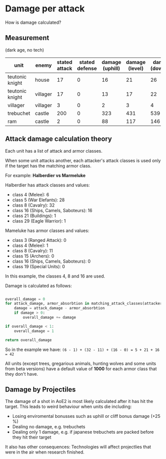 Damage per attack
=================

How is damage calculated?

## Measurement

(dark age, no tech)

unit            | enemy    | stated attack | stated defense | damage (uphill) | damage (level) | damage (downhill)
----------------|----------|---------------|----------------|-----------------|----------------|------------------
teutonic knight | house    | 17            | 0              | 16              | 21             | 26
teutonic knight | villager | 17            | 0              | 13              | 17             | 22
villager        | villager | 3             | 0              | 2               | 3              | 4
trebuchet       | castle   | 200           | 0              | 323             | 431            | 539
ram             | castle   | 2             | 0              | 88              | 117            | 146


## Attack damage calculation theory

Each unit has a list of attack and armor classes.

When some unit attacks another, each attacker's attack classes is used only if the target has the matching armor class.

For example: **Halberdier vs Marmeluke**

Halberdier has attack classes and values:
* class 4 (Melee): 6
* class 5 (War Elefants): 28
* class 8 (Cavalry): 32
* class 16 (Ships, Camels, Saboteurs): 16
* class 21 (Buildings): 1
* class 29 (Eagle Warrior): 1

Mameluke has armor classes and values:
* class 3 (Ranged Attack): 0
* class 4 (Melee): 1
* class 8 (Cavalry): 11
* class 15 (Archers): 0
* class 16 (Ships, Camels, Saboteurs): 0
* class 19 (Special Units): 0


In this example, the classes 4, 8 and 16 are used.

Damage is calculated as follows:

``` python

overall_damage = 0
for attack_damage, armor_absorbtion in matching_attack_classes(attacker, attacked):
    damage = attack_damage - armor_absorbtion
    if damage > 0:
        overall_damage += damage

if overall_damage < 1:
    overall_damage = 1

return overall_damage
```

So in the example we have:
`(6 - 1) + (32 - 11) + (16 - 0) = 5 + 21 + 16 = 42`


All units (except trees, gregarious animals, hunting wolves and some units from beta versions)
have a default value of **1000** for each armor class that they don't have.

## Damage by Projectiles

The damage of a shot in AoE2 is most likely calculated after it has hit the target. This leads to weird behaviour when units die including:

* Losing enviromental bonusses such as uphill or cliff bonus damage (+25 %)
* Dealing no damage, e.g. trebuchets
* Dealing only 1 damage, e.g. if japanese trebuchets are packed before they hit their target

It also has other consequences: Technologies will affect projectlies that were in the air when research finished.
